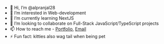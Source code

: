 - 👋 Hi, I’m @alpranjal28
- 👀 I’m interested in Web-development
- 🌱 I’m currently learning NextJS
- 💞️ I’m looking to collaborate on Full-Stack JavaScript/TypeScript projects
- 📫 How to reach me - [Portfolio](https://portfolio-p-a-l.vercel.app), [Email](https://mail.google.com/mail/u/0/?fs=1&to=alpranjal28@gmail.com&tf=cm)
- ⚡ Fun fact: kitties also wag tail when being pet

<!---
alpranjal28/alpranjal28 is a ✨ special ✨ repository because its `README.md` (this file) appears on your GitHub profile.
You can click the Preview link to take a look at your changes.
--->
